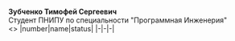 **Зубченко Тимофей Сергеевич**  
Студент ПНИПУ по специальности "Программная Инженерия"  
<<Laboratory Work>>
|number|name|status|
|-|-|-|
